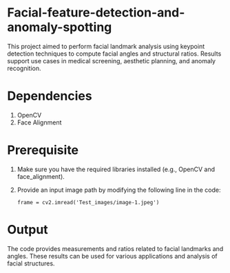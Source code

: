 # Facial-feature-detection-and-anomaly-spotting
This project aimed to perform facial landmark analysis using keypoint detection techniques to compute facial angles and structural ratios. Results support use cases in medical screening, aesthetic planning, and anomaly recognition.
# Dependencies
1. OpenCV
2. Face Alignment
# Prerequisite
1. Make sure you have the required libraries installed (e.g., OpenCV and face_alignment).
2. Provide an input image path by modifying the following line in the code:

   ```frame = cv2.imread('Test_images/image-1.jpeg')```

# Output
The code provides measurements and ratios related to facial landmarks and angles. These results can be used for various applications and analysis of facial structures.


